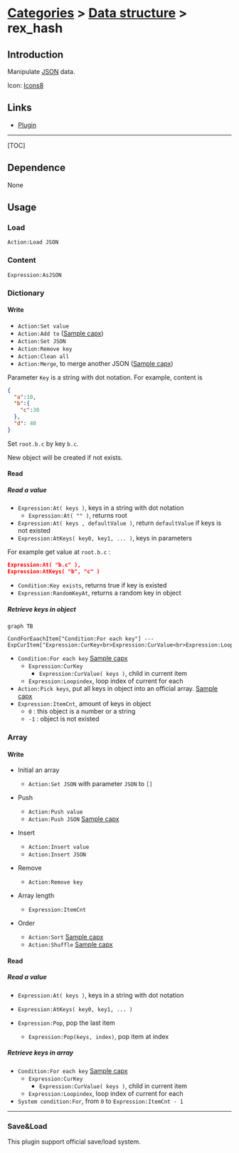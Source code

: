 # [Categories](categories.index.html) > [Data structure](datastructure.index.html) > rex_hash

## Introduction

Manipulate [JSON](http://www.json.org/) data.

Icon: [Icons8](https://icons8.com/)

## Links

- [Plugin](https://rexrainbow.github.io/C3RexDoc/repo/rex_hash.c3addon)


----

[TOC]

## Dependence

None

## Usage

### Load

`Action:Load JSON`

### Content

`Expression:AsJSON`

### Dictionary

#### Write

- `Action:Set value`
- `Action:Add to`  ([Sample capx](https://1drv.ms/u/s!Am5HlOzVf0kHl1L713SDtP4zZvu_))
- `Action:Set JSON`
- `Action:Remove key`
- `Action:Clean all`
- `Action:Merge`, to merge another JSON  ([Sample capx](https://1drv.ms/u/s!Am5HlOzVf0kHl0-7jujgRp7c-WPl))

Parameter `Key` is a string with dot notation. For example, content is

```json
{
  "a":10,
  "b":{
    "c":30
  },
  "d": 40
}
```

Set `root.b.c` by key `b.c`.

New object will be created if not exists.

#### Read

##### Read a value

- `Expression:At( keys )`, keys in a string with dot notation
  - `Expression:At( "" )`, returns root
- `Expression:At( keys , defaultValue )`, return `defaultValue` if keys is not existed
- `Expression:AtKeys( key0, key1, ... )`, keys in parameters

For example get value at `root.b.c` :

```json
Expression:At( "b.c" ),
Expression:AtKeys( "b", "c" )
```

- `Condition:Key exists`, returns true if key is existed
- `Expression:RandomKeyAt`, returns a random key in object

##### Retrieve keys in object

```mermaid
graph TB

CondForEaachItem["Condition:For each key"] --- ExpCurItem["Expression:CurKey<br>Expression:CurValue<br>Expression:Loopindex"]
```

- `Condition:For each key`  [Sample capx](https://1drv.ms/u/s!Am5HlOzVf0kHl1Bx0l_wFAmwcdvM)
  - `Expression:CurKey`
    - `Expression:CurValue( keys )`, child in current item
  - `Expression:Loopindex`, loop index of current for each
- `Action:Pick keys`, put all keys in object into an official array.  [Sample capx](https://1drv.ms/u/s!Am5HlOzVf0kHl1FPY_PSPv7RXzCX)
- `Expression:ItemCnt`, amount of keys in object
  - `0` : this object is a number or a string
  - `-1` : object is not existed

### Array

#### Write

- Initial an array
  - `Action:Set JSON` with parameter `JSON` to `[]`


- Push
  - `Action:Push value`
  - `Action:Push JSON`  [Sample capx](https://1drv.ms/u/s!Am5HlOzVf0kHl1NqJjar0n6NLXIi)
- Insert
  - `Action:Insert value`
  - `Action:Insert JSON`
- Remove
  - `Action:Remove key`
- Array length
  - `Expression:ItemCnt`
- Order
  - `Action:Sort`  [Sample capx](https://1drv.ms/u/s!Am5HlOzVf0kHl1V1t_F2FMqbiG-K)
  - `Action:Shuffle`  [Sample capx](https://1drv.ms/u/s!Am5HlOzVf0kHl1QERXzjUnmgpSqs)

#### Read

##### Read a value

- `Expression:At( keys )`, keys in a string with dot notation
- `Expression:AtKeys( key0, key1, ... )`


- `Expression:Pop`, pop the last item
  - `Expression:Pop(keys, index)`, pop item at index

##### Retrieve keys in array

- `Condition:For each key`  [Sample capx](https://1drv.ms/u/s!Am5HlOzVf0kHl1ZHP4eeKSoNOfF-)
  - `Expression:CurKey`
    - `Expression:CurValue( keys )`, child in current item
  - `Expression:Loopindex`, loop index of current for each
- `System condition:For`, from `0`  to `Expression:ItemCnt - 1`

------

### Save&Load

This plugin support official save/load system.